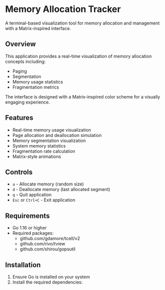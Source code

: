 # Memory Allocation Tracker

A terminal-based visualization tool for memory allocation and management with a Matrix-inspired interface.

## Overview

This application provides a real-time visualization of memory allocation concepts including:
- Paging
- Segmentation
- Memory usage statistics
- Fragmentation metrics

The interface is designed with a Matrix-inspired color scheme for a visually engaging experience.

## Features

- Real-time memory usage visualization
- Page allocation and deallocation simulation
- Memory segmentation visualization
- System memory statistics
- Fragmentation rate calculation
- Matrix-style animations

## Controls

- `a` - Allocate memory (random size)
- `d` - Deallocate memory (last allocated segment)
- `q` - Quit application
- `Esc` or `Ctrl+C` - Exit application

## Requirements

- Go 1.16 or higher
- Required packages:
  - github.com/gdamore/tcell/v2
  - github.com/rivo/tview
  - github.com/shirou/gopsutil

## Installation

1. Ensure Go is installed on your system
2. Install the required dependencies:
